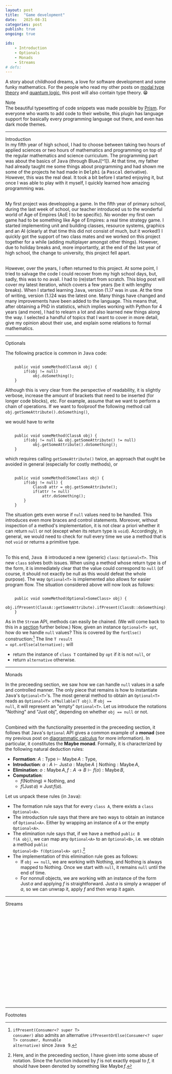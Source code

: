 ```yaml
---
layout: post
title:  "Game development"
date:   2025-08-31
categories: post
publish: true
ongoing: true

ids:
    - Introduction
    - Optionals
    - Monads
    - Streams
# defs:
---
```


A story about childhood dreams, a love for software development and some funky mathematics. For the people who read my other posts on <a href = "{% post_url 2023-06-30-TypeTheory %}" target = "_blank">modal type theory</a> and <a href = "{% post_url 2025-01-19-TMR2 %}" target = "_blank">quantum logic</a>, this post will also contain type theory. &#128513;

<div class = "note">
    <div class = "side">Note</div>
    The beautiful typesetting of code snippets was made possible by <a href = "https://prismjs.com" target = "_blank" rel = "noopener">Prism</a>. For everyone who wants to add code to their website, this plugin has language support for basically every programming language out there, and even has dark mode themes. 
</div>

<hr id = "Introduction">
<div class = "nav-block"><div class = "side">Introduction</div></div>

<div class = "language-java" markdown = "1">
In my fifth year of high school, I had to choose between taking two hours of applied sciences or two hours of mathematics and programming on top of the regular mathematics and science curriculum. The programming part was about the basics of <tt>Java</tt> (through BlueJ[^1]). At that time, my father had already taught me some things about programming and had shown me some of the projects he had made in <tt>Delphi</tt> (a <tt>Pascal</tt> derivative). However, this was the real deal. It took a bit before I started enjoying it, but once I was able to play with it myself, I quickly learned how amazing programming was.<br><br>

My first project was developping a game. In the fifth year of primary school, during the last week of school, our teacher introduced us to the wonderful world of Age of Empires (AoE I to be specific). No wonder my first own game had to be something like Age of Empires: a real time strategy game. I started implementing unit and building classes, resource systems, graphics and an AI (clearly at that time this did not consist of much, but it worked!) I quickly got the support of two class mates and we worked on this project together for a while (adding multiplayer amongst other things). However, due to holiday breaks and, more importantly, at the end of the last year of high school, the change to university, this project fell apart.<br><br>

However, over the years, I often returned to this project. At some point, I tried to salvage the code I could recover from my high school days, but, sadly, this was to no avail. I had to (re)start from scratch. This blog post will cover my latest iteration, which covers a few years (be it with lengthy breaks). When I started learning <tt>Java</tt>, version (1.)7 was in use. At the time of writing, version (1.)24 was the latest one. Many things have changed and many improvements have been added to the language. This means that, after obtaining a PhD in statistics, which implies working with Python for 4 years (and more), I had to relearn a lot and also learned new things along the way. I selected a handful of topics that I want to cover in more detail, give my opinion about their use, and explain some relations to formal mathematics.

[^1]: What a nightmare.

<hr id = "Optionals">
<div class = "nav-block"><div class = "side">Optionals</div></div>

The following practice is common in <tt>Java</tt> code:

<pre><code>
    public void someMethod(ClassA obj) {
        if(obj != null)
            obj.doSomething();
    }
</code></pre>

Although this is very clear from the perspective of readability, it is slightly verbose, increase the amount of brackets that need to be inserted (for longer code blocks), etc. For example, assume that we want to perform a chain of operations. If we want to foolproof the following method call <code>obj.getSomeAttribute().doSomething()</code>,

we would have to write

<pre><code>
    public void someMethod(ClassA obj) {
        if(obj != null &amp;&amp; obj.getSomeAttribute() != null)
            obj.getSomeAttribute().doSomething();
    }
</code></pre>

which requires calling <code class = "language-java">getSomeAttribute()</code> twice, an approach that ought be avoided in general (especially for costly methods), or

<pre><code>
    public void someMethod(SomeClass obj) {
        if(obj != null) {
            ClassB attr = obj.getSomeAttribute();
            if(attr != null)
                attr.doSomething();
        }
    }
</code></pre>

The situation gets even worse if <code>null</code> values need to be handled. This introduces even more braces and control statements. Moreover, without inspection of a method's implementation, it is not clear a priori whether it can return <code>null</code> or not (except when its return type is <code>void</code>). Accordingly, in general, we would need to check for null every time we use a method that is not <code>void</code> or returns a primitive type.<br><br>

To this end, <tt>Java 8</tt> introduced a new (generic) <code>class</code>: <code>Optional&lt;T></code>. This new <code>class</code> solves both issues. When using a method whose return type is of the form, it is immediately clear that the value could correspond to <code>null</code> (of course, it should not exactly be null as this would defeat the whole purpose). The way <code>Optional&lt;T></code> is implemented also allows for easier program flow. The situation considered above will now look as follows:

<pre><code>
    public void someMethod(Optional&lt;SomeClass> obj) {
        obj.ifPresent(ClassA::getSomeAttribute).ifPresent(ClassB::doSomething);
    }
</code></pre>

As in the <code>Stream</code> API, methods can easily be chained. (We will come back to this in a <a href = "#Streams">section</a> further below.) Now, given an instance <code>Optional&lt;T> opt</code>, how do we handle <code>null</code> values? This is covered by the <code>forElse()</code> construction:[^2] The line <code>T result = opt.orElse(alternative);</code> will

* return the instance of <code>class T</code> contained by <code>opt</code> if it is not <code>null</code>, or
* return <code>alternative</code> otherwise.

[^2]: <code>ifPresent(Consumer&lt;? super T> consumer)</code> also admits an alternative <code>ifPresentOrElse(Consumer&lt;? super T> consumer, Runnable alternative)</code> since <tt>Java 9</tt>. 

<hr id = "Monads">
<div class = "nav-block"><div class = "side">Monads</div></div>

In the preceeding section, we saw how we can handle <code>null</code> values in a safe and controlled manner. The only piece that remains is how to instantiate <tt>Java</tt>'s <code>Optional&lt;T></code>'s. The most general method to obtain an <code>Optional&lt;T></code> reads as <code>Optional&lt;T> ofNullable(T obj)</code>. If <code>obj == null</code>, it will represent an "empty" <code>Optional&lt;T></code>. Let us introduce the notations "Nothing" and "Just obj", depending on whether <code>obj == null</code> or not.<br><br>

Combined with the functionality presented in the preceeding section, it follows that <tt>Java</tt>'s <code>Optional</code> API gives a common example of a <b>monad</b> (see my previous post on <a href = "{% post_url 2023-05-17-PictorialBayes%}#Monad" target = "_blank">diagrammatic calculus</a> for more information). In particular, it constitutes the <b>Maybe monad</b>. Formally, it is characterized by the following natural deduction rules:

* <b>Formation</b>: $A:\mathrm{Type}\vdash\mathrm{Maybe}\,A:\mathrm{Type}$,
* <b>Introduction</b>: $a:A\vdash\mathrm{Just}\,a:\mathrm{Maybe}\,A \mid \mathrm{Nothing}:\mathrm{Maybe}\,A$,
* <b>Elimination</b>: $o:\mathrm{Maybe}\,A,f:A\rightarrow B\vdash f(o):\mathrm{Maybe}\,B$,
* <b>Computation</b>:
    * $f(\mathrm{Nothing}) \equiv \mathrm{Nothing}$, and
    * $f(\mathrm{Just}\,a) \equiv \mathrm{Just}\,f(a)$.

Let us unpack these rules (in <tt>Java</tt>):
* The formation rule says that for every <code>class A</code>, there exists a <code>class Optional&lt;A></code>.
* The introduction rule says that there are two ways to obtain an instance of <code>Optional&lt;A></code>. Either by wrapping an instance of <code>A</code> or the empty <code>Optional&lt;A></code>.
* The elimination rule says that, if we have a method <code>public B f(A obj)</code>, we can map any <code>Optional&lt;A></code> to an <code>Optional&lt;B></code>, i.e. we obtain a method <code>public Optional&lt;B> f(Optional&lt;A> opt)</code>.[^3]
* The implementation of this elimination rule goes as follows:
    * If <code>obj == null</code>, we are working with $\mathrm{Nothing}$, and $\mathrm{Nothing}$ is always mapped to $\mathrm{Nothing}$. Once we start with <code>null</code>, it remains <code>null</code> until the end of time.
    * For nonnull objects, we are working with an instance of the form $\mathrm{Just}\,a$ and applying $f$ is straightforward. $\mathrm{Just}\,a$ is simply a wrapper of $a$, so we can unwrap it, apply $f$ and then wrap it again.

[^3]: Here, and in the preceeding section, I have given into some abuse of notation. Since the function induced by $f$ is not exactly equal to $f$, it should have been denoted by something like $\mathrm{Maybe}\,f$.

<hr id = "Streams">
<div class = "nav-block"><div class = "side">Streams</div></div>

<div style = "height: 300px"></div>

</div>

<hr id = "Footnotes">
<div class = "nav-block"><div class = "side">Footnotes</div></div>

